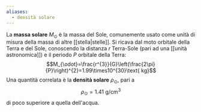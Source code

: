 ```yaml
---
aliases:
  - densità solare
---
```

La **massa solare** $M_{\odot}$ è la massa del Sole, comunemente usato come unità di misura della massa di altre [[stella|stelle]]. Si ricava dal moto orbitale della Terra e del Sole, conoscendo la distanza $r$ Terra-Sole (pari ad una [[unità astronomica]]) e il periodo $P$ orbitale della Terra:
$$M_{\odot}=\frac{r^{3}}{G}\left(\frac{2\pi}{P}\right)^{2}=1.99\times10^{30}\text{ kg}$$
Una quantità correlata è la **densità solare** $\rho_{\odot}$, pari a
$$\rho_{\odot}=1.41\text{ g/cm}^{3}$$
di poco superiore a quella dell'acqua.